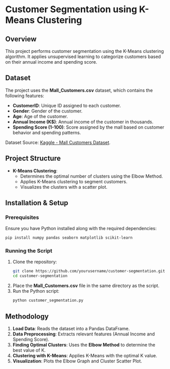 # Customer Segmentation using K-Means Clustering

## Overview
This project performs customer segmentation using the K-Means clustering algorithm. It applies unsupervised learning to categorize customers based on their annual income and spending score.

## Dataset
The project uses the **Mall_Customers.csv** dataset, which contains the following features:
- **CustomerID**: Unique ID assigned to each customer.
- **Gender**: Gender of the customer.
- **Age**: Age of the customer.
- **Annual Income (K$)**: Annual income of the customer in thousands.
- **Spending Score (1-100)**: Score assigned by the mall based on customer behavior and spending patterns.

Dataset Source: [Kaggle - Mall Customers Dataset](https://www.kaggle.com/vjchoudhary7/customer-segmentation-tutorial-in-python).

## Project Structure
- **K-Means Clustering**: 
  - Determines the optimal number of clusters using the Elbow Method.
  - Applies K-Means clustering to segment customers.
  - Visualizes the clusters with a scatter plot.

## Installation & Setup
### Prerequisites
Ensure you have Python installed along with the required dependencies:
```sh
pip install numpy pandas seaborn matplotlib scikit-learn
```

### Running the Script
1. Clone the repository:
   ```sh
   git clone https://github.com/yourusername/customer-segmentation.git
   cd customer-segmentation
   ```
2. Place the **Mall_Customers.csv** file in the same directory as the script.
3. Run the Python script:
   ```sh
   python customer_segmentation.py
   ```

## Methodology
1. **Load Data**: Reads the dataset into a Pandas DataFrame.
2. **Data Preprocessing**: Extracts relevant features (Annual Income and Spending Score).
3. **Finding Optimal Clusters**: Uses the **Elbow Method** to determine the best value of K.
4. **Clustering with K-Means**: Applies K-Means with the optimal K value.
5. **Visualization**: Plots the Elbow Graph and Cluster Scatter Plot.
